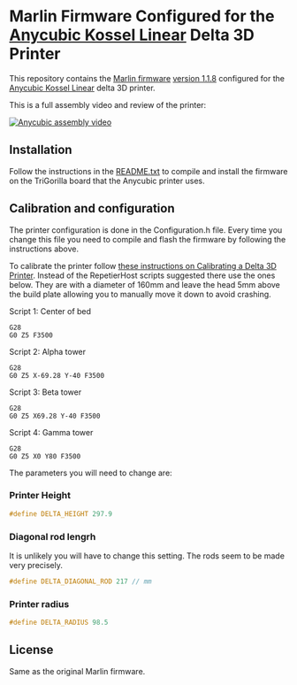 Marlin Firmware Configured for the [Anycubic Kossel Linear][anycubic] Delta 3D Printer
==========

This repository contains the [Marlin firmware][] [version 1.1.8][ver]
configured for the [Anycubic Kossel Linear][anycubic] delta 3D printer.

This is a full assembly video and review of the printer:

[![Anycubic assembly video](http://img.youtube.com/vi/Bd7Z4JIQjQM/0.jpg)](http://www.youtube.com/watch?v=Bd7Z4JIQjQM)

[anycubic]: https://s.click.aliexpress.com/e/imu7Y7i
[Marlin firmware]: http://www.marlinfw.org/
[ver]: https://github.com/MarlinFirmware/Marlin/releases

Installation
------------

Follow the instructions in the [README.txt](README.txt) to compile and install
the firmware on the TriGorilla board that the Anycubic printer uses.

Calibration and configuration
------------

The printer configuration is done in the Configuration.h file.
Every time you change this file you need to compile and flash
the firmware by following the instructions above.

To calibrate the printer follow [these instructions on Calibrating a Delta 3D Printer][minow].
Instead of the RepetierHost scripts suggested there use the ones below.
They are with a diameter of 160mm and leave the head 5mm above the
build plate allowing you to manually move it down to avoid crashing.

Script 1: Center of bed

    G28
    G0 Z5 F3500

Script 2: Alpha tower

    G28
    G0 Z5 X-69.28 Y-40 F3500

Script 3: Beta tower

    G28
    G0 Z5 X69.28 Y-40 F3500

Script 4: Gamma tower

    G28
    G0 Z5 X0 Y80 F3500

The parameters you will need to change are:

### Printer Height

```C
#define DELTA_HEIGHT 297.9
```

### Diagonal rod lengrh

It is unlikely you will have to change this setting. The rods seem to be made
very precisely.

```C
#define DELTA_DIAGONAL_ROD 217 // mm
```

### Printer radius

```C
#define DELTA_RADIUS 98.5
```

[minow]: http://minow.blogspot.bg/index.html#4918805519571907051

License
-------

Same as the original Marlin firmware.